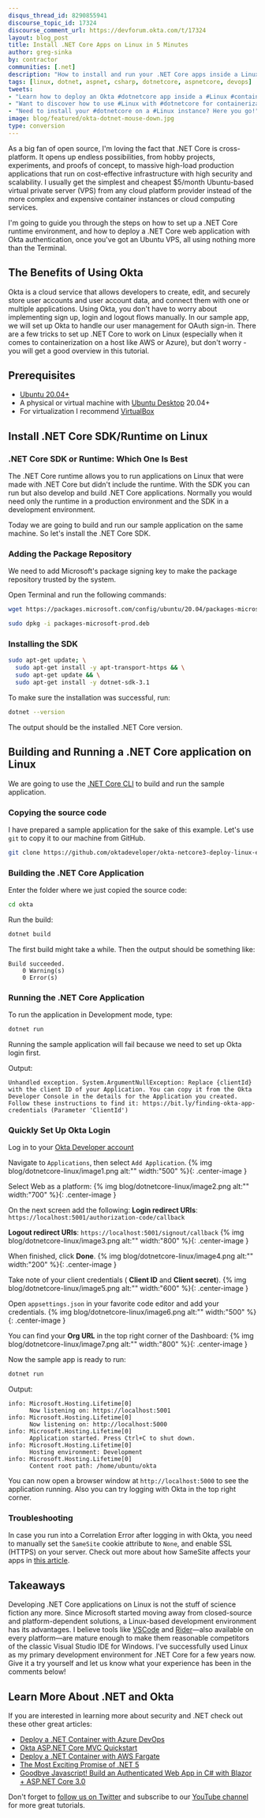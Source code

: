 ```yaml
---
disqus_thread_id: 8290855941
discourse_topic_id: 17324
discourse_comment_url: https://devforum.okta.com/t/17324
layout: blog_post
title: Install .NET Core Apps on Linux in 5 Minutes
author: greg-sinka
by: contractor
communities: [.net]
description: "How to install and run your .NET Core apps inside a Linux container."
tags: [linux, dotnet, aspnet, csharp, dotnetcore, aspnetcore, devops]
tweets:
- "Learn how to deploy an Okta #dotnetcore app inside a #Linux #container."
- "Want to discover how to use #Linux with #dotnetcore for containerization? Here is a quick how-to!"
- "Need to install your #dotnetcore on a #Linux instance? Here you go!"
image: blog/featured/okta-dotnet-mouse-down.jpg
type: conversion
---
```


As a big fan of open source, I'm loving the fact that .NET Core is cross-platform. It opens up endless possibilities, from hobby projects, experiments, and proofs of concept, to massive high-load production applications that run on cost-effective infrastructure with high security and scalability. I usually get the simplest and cheapest $5/month Ubuntu-based virtual private server (VPS) from any cloud platform provider instead of the more complex and expensive container instances or cloud computing services.

I'm going to guide you through the steps on how to set up a .NET Core runtime environment, and how to deploy a .NET Core web application with Okta authentication, once you've got an Ubuntu VPS, all using nothing more than the Terminal.

## The Benefits of Using Okta

Okta is a cloud service that allows developers to create, edit, and securely store user accounts and user account data, and connect them with one or multiple applications. Using Okta, you don't have to worry about implementing sign up, login and logout flows manually. In our sample app, we will set up Okta to handle our user management for OAuth sign-in. There are a few tricks to set up .NET Core to work on Linux (especially when it comes to containerization on a host like AWS or Azure), but don't worry - you will get a good overview in this tutorial.

## Prerequisites

- [Ubuntu 20.04+](https://releases.ubuntu.com/20.04/)
- A physical or virtual machine with [Ubuntu Desktop](https://ubuntu.com/download/desktop) 20.04+
- For virtualization I recommend [VirtualBox](https://www.virtualbox.org/)

## Install .NET Core SDK/Runtime on Linux

### .NET Core SDK or Runtime: Which One Is Best

The .NET Core runtime allows you to run applications on Linux that were made with .NET Core but didn't include the runtime. With the SDK you can run but also develop and build .NET Core applications. Normally you would need only the runtime in a production environment and the SDK in a development environment.

Today we are going to build and run our sample application on the same machine. So let's install the .NET Core SDK.

### Adding the Package Repository

We need to add Microsoft's package signing key to make the package repository trusted by the system.

Open Terminal and run the following commands:

```sh
wget https://packages.microsoft.com/config/ubuntu/20.04/packages-microsoft-prod.deb -O packages-microsoft-prod.deb
```

```sh
sudo dpkg -i packages-microsoft-prod.deb
```

### Installing the SDK

```sh
sudo apt-get update; \
  sudo apt-get install -y apt-transport-https && \
  sudo apt-get update && \
  sudo apt-get install -y dotnet-sdk-3.1
```

To make sure the installation was successful, run:

```sh
dotnet --version
```

The output should be the installed .NET Core version.

## Building and Running a .NET Core application on Linux

We are going to use the [.NET Core CLI](https://docs.microsoft.com/en-us/dotnet/core/tools) to build and run the sample application.

### Copying the source code

I have prepared a sample application for the sake of this example. Let's use `git` to copy it to our machine from GitHub.

```sh
git clone https://github.com/oktadeveloper/okta-netcore3-deploy-linux-example okta
```

### Building the .NET Core Application

Enter the folder where we just copied the source code:

```sh
cd okta
```

Run the build:

```sh
dotnet build
```

The first build might take a while. Then the output should be something like:

```cli
Build succeeded.
    0 Warning(s)
    0 Error(s)
```

### Running the .NET Core Application

To run the application in Development mode, type:

```sh
dotnet run
```

Running the sample application will fail because we need to set up Okta login first.

Output:

```cli
Unhandled exception. System.ArgumentNullException: Replace {clientId} with the client ID of your Application. You can copy it from the Okta Developer Console in the details for the Application you created. Follow these instructions to find it: https://bit.ly/finding-okta-app-credentials (Parameter 'ClientId')
```

### Quickly Set Up Okta Login

Log in to your [Okta Developer account](https://login.okta.com)

Navigate to `Applications`, then select `Add Application`.
{% img blog/dotnetcore-linux/image1.png alt:"" width:"500" %}{: .center-image }

Select Web as a platform:
{% img blog/dotnetcore-linux/image2.png alt:"" width:"700" %}{: .center-image }

On the next screen add the following:
**Login redirect URIs**: `https://localhost:5001/authorization-code/callback`

**Logout redirect URIs**: `https://localhost:5001/signout/callback`
{% img blog/dotnetcore-linux/image3.png alt:"" width:"800" %}{: .center-image }

When finished, click **Done**.
{% img blog/dotnetcore-linux/image4.png alt:"" width:"200" %}{: .center-image }

Take note of your client credentials ( **Client ID** and **Client secret**).
{% img blog/dotnetcore-linux/image5.png alt:"" width:"600" %}{: .center-image }

Open `appsettings.json` in your favorite code editor and add your credentials.
{% img blog/dotnetcore-linux/image6.png alt:"" width:"500" %}{: .center-image }

You can find your **Org URL** in the top right corner of the Dashboard:
{% img blog/dotnetcore-linux/image7.png alt:"" width:"800" %}{: .center-image }

Now the sample app is ready to run:

```sh
dotnet run
```

Output:

```cli
info: Microsoft.Hosting.Lifetime[0]
      Now listening on: https://localhost:5001
info: Microsoft.Hosting.Lifetime[0]
      Now listening on: http://localhost:5000
info: Microsoft.Hosting.Lifetime[0]
      Application started. Press Ctrl+C to shut down.
info: Microsoft.Hosting.Lifetime[0]
      Hosting environment: Development
info: Microsoft.Hosting.Lifetime[0]
      Content root path: /home/ubuntu/okta
```

You can now open a browser window at `http://localhost:5000` to see the application running. Also you can try logging with Okta in the top right corner.

### Troubleshooting

In case you run into a Correlation Error after logging in with Okta, you need to manually set the `SameSite` cookie attribute to `None`, and enable SSL (HTTPS) on your server. Check out more about how SameSite affects your apps in [this article](https://developer.okta.com/blog/2020/09/28/adapt-dotnet-app-for-samesite-fix).

## Takeaways

Developing .NET Core applications on Linux is not the stuff of science fiction any more. Since Microsoft started moving away from closed-source and platform-dependent solutions, a Linux-based development environment has its advantages. I believe tools like [VSCode](https://code.visualstudio.com) and [Rider](https://www.jetbrains.com/rider)—also available on every platform—are mature enough to make them reasonable competitors of the classic Visual Studio IDE for Windows. I've successfully used Linux as my primary development environment for .NET Core for a few years now. Give it a try yourself and let us know what your experience has been in the comments below!

## Learn More About .NET and Okta

If you are interested in learning more about security and .NET check out these other great articles:

- [Deploy a .NET Container with Azure DevOps](/blog/2020/10/07/dotnet-container-azure-devops)
- [Okta ASP.NET Core MVC Quickstart](/quickstart-fragments/dotnet/aspnetcore-auth-code/)
- [Deploy a .NET Container with AWS Fargate](/blog/2020/06/22/deploy-dotnet-container-aws-fargate)
- [The Most Exciting Promise of .NET 5](/blog/2020/04/17/most-exciting-promise-dotnet-5)
- [Goodbye Javascript! Build an Authenticated Web App in C# with Blazor + ASP.NET Core 3.0](/blog/2019/10/16/csharp-blazor-authentication)

Don't forget to [follow us on Twitter](https://twitter.com/oktadev) and subscribe to our [YouTube channel](https://youtube.com/c/oktadev) for more great tutorials.
